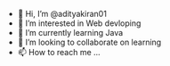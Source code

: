 - 👋 Hi, I’m @adityakiran01
- 👀 I’m interested in Web devloping
- 🌱 I’m currently learning Java
- 💞️ I’m looking to collaborate on learning
- 📫 How to reach me ...

<!---
adityakiran01/adityakiran01 is a ✨ special ✨ repository because its `README.md` (this file) appears on your GitHub profile.
You can click the Preview link to take a look at your changes.
--->
